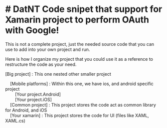 # # DatNT Code snipet that support for Xamarin project to perform OAuth with Google!

This is not a complete project, just the needed source code that you can use to add into your own project and run.

Here is how I organize my project that you could use it as a reference to restructure the code as your need.


[Big project] : This one nested other smaller project  

&nbsp;&nbsp;&nbsp;&nbsp;[Mobile platforms] : Within this one, we have ios, and android specific project  
&nbsp;&nbsp;&nbsp;&nbsp;&nbsp;&nbsp;&nbsp;&nbsp;[Your project.Android]  
&nbsp;&nbsp;&nbsp;&nbsp;&nbsp;&nbsp;&nbsp;&nbsp;[Your project.iOS]  
&nbsp;&nbsp;&nbsp;&nbsp;[Common project] : This project stores the code act as common library for Android, and iOS  
&nbsp;&nbsp;&nbsp;&nbsp;[Your xamarin] : This project stores the code for UI (files like XAML, XAML.cs)  
